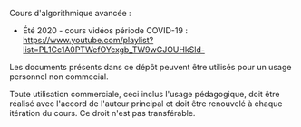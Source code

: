 Cours d'algorithmique avancée : 
 - Été 2020 - cours vidéos période COVID-19 : https://www.youtube.com/playlist?list=PL1Cc1A0PTWefOYcxgb_TW9wGJOUHkSld-



Les documents présents dans ce dépôt peuvent être utilisés pour un usage personnel non commecial.

Toute utilisation commerciale, ceci inclus l'usage pédagogique, doit être réalisé avec l'accord de l'auteur principal et doit être renouvelé à chaque itération du cours. Ce droit n'est pas transférable.
